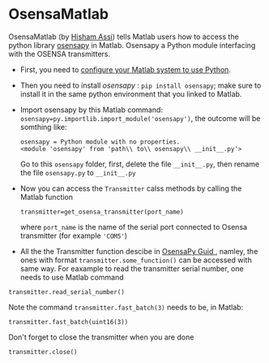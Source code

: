 # OsensaMatlab
OsensaMatlab (by [Hisham Assi](https://github.com/abuAnat)) tells Matlab users how to access the python library  [osensapy](https://pypi.org/project/osensapy/) in Matlab. Osensapy a Python module interfacing with the OSENSA transmitters. 
* First, you need to [configure your Matlab system to use Python]( https://www.mathworks.com/help/matlab/matlab_external/install-supported-python-implementation.html). 
* Then you need to install _osensapy_ : `pip install osensapy`; make sure to install it in the same python environment that you linked to Matlab. 
* Import osensapy by this Matlab command: `osensapy=py.importlib.import_module('osensapy')`, the outcome will be somthing like:
  ```
  osensapy = Python module with no properties.
  <module 'osensapy' from 'path\\ to\\ osensapy\\ __init__.py'>
  ``` 
  Go to this `osensapy` folder, first, delete the file `__init__.py`, then rename the file `osensapy.py` to `__init__.py`
  
* Now you can access the `Transmitter` calss methods by calling the Matlab function
  ```
  transmitter=get_osensa_transmitter(port_name)
  ```
  where `port_name` is the name of the serial port connected to Osensa transmitter (for example `'COM5'`)
* All the the Transmitter function descibe in [OsensaPy Guid ](https://github.com/abuAnat/OsensaMatlab/blob/main/OsensaPy%20Guide.pdf), namley, the ones with format `transmitter.some_function()` can be accessed with same way.
 For eaxample to read the transmitter serial number, one needs to use Matlab command
 ```
 transmitter.read_serial_number()
 ```
 Note the command `transmitter.fast_batch(3)` needs to be, in Matlab: 
 ```
 transmitter.fast_batch(uint16(3))
 ```
 Don't forget to close the transmitter when you are done
 ```
 transmitter.close()
 ```
